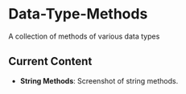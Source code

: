 # Data-Type-Methods

A collection of methods of various data types

## Current Content

- **String Methods**: Screenshot of string methods.
